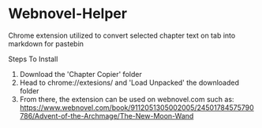 # Webnovel-Helper
Chrome extension utilized to convert selected chapter text on tab into markdown for pastebin

Steps To Install
1. Download the 'Chapter Copier' folder
2. Head to chrome://extesions/ and 'Load Unpacked' the downloaded folder
3. From there, the extension can be used on webnovel.com such as: 
https://www.webnovel.com/book/9112051305002005/24501784575790786/Advent-of-the-Archmage/The-New-Moon-Wand
